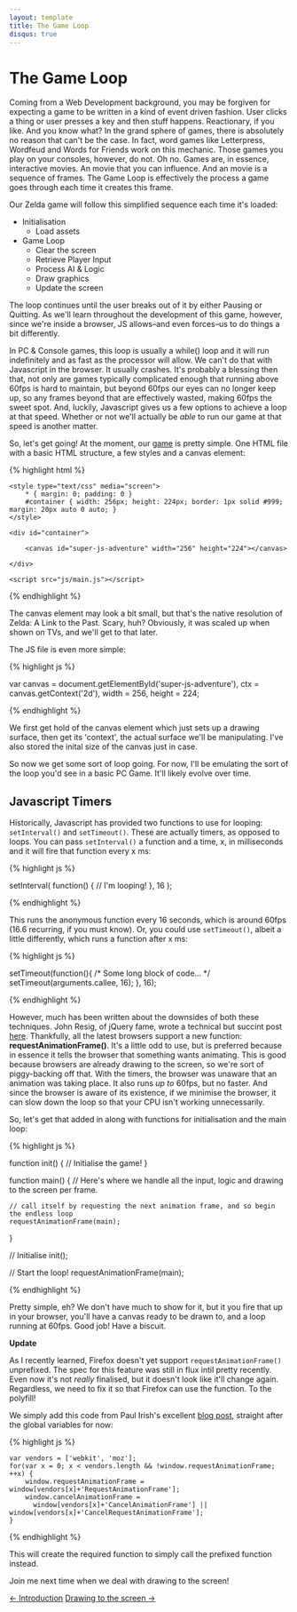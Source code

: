 ```yaml
---
layout: template
title: The Game Loop
disqus: true
---
```


# The Game Loop

Coming from a Web Development background, you may be forgiven for expecting a game to be written in a kind of event driven fashion. User clicks a thing or user presses a key and then stuff happens. Reactionary, if you like. And you know what? In the grand sphere of games, there is absolutely no reason that can't be the case. In fact, word games like Letterpress, Wordfeud and Words for Friends work on this mechanic. Those games you play on your consoles, however, do not. Oh no. Games are, in essence, interactive movies. An movie that you can influence. And an movie is a sequence of frames. The Game Loop is effectively the process a game goes through each time it creates this frame.

Our Zelda game will follow this simplified sequence each time it's loaded:

* Initialisation
    * Load assets
* Game Loop
	* Clear the screen
	* Retrieve Player Input
	* Process AI & Logic
	* Draw graphics
	* Update the screen

The loop continues until the user breaks out of it by either Pausing or Quitting. As we'll learn throughout the development of this game, however, since we're inside a browser, JS allows–and even forces–us to do things a bit differently.

In PC & Console games, this loop is usually a while() loop and it will run indefinitely and as fast as the processor will allow. We can't do that with Javascript in the browser. It usually crashes. It's probably a blessing then that, not only are games typically complicated enough that running above 60fps is hard to maintain, but beyond 60fps our eyes can no longer keep up, so any frames beyond that are effectively wasted, making 60fps the sweet spot. And, luckily, Javascript gives us a few options to achieve a loop at that speed. Whether or not we'll actually be _able_ to run our game at that speed is another matter.

So, let's get going! At the moment, our [game](https://github.com/gablaxian/super-js-adventure) is pretty simple. One HTML file with a basic HTML structure, a few styles and a canvas element:

{% highlight html %}

<!DOCTYPE html>
<html>
<head>
    <meta charset="utf-8">
    <title>Super JS Adventure!</title>
    
    <style type="text/css" media="screen">
        * { margin: 0; padding: 0 }
        #container { width: 256px; height: 224px; border: 1px solid #999; margin: 20px auto 0 auto; }
    </style>
    
</head>

<body>
    
    <div id="container">

        <canvas id="super-js-adventure" width="256" height="224"></canvas>

    </div>
    
    <script src="js/main.js"></script>
</body>
</html>

{% endhighlight %}

The canvas element may look a bit small, but that's the native resolution of Zelda: A Link to the Past. Scary, huh? Obviously, it was scaled up when shown on TVs, and we'll get to that later.

The JS file is even more simple:

{% highlight js %}

var canvas  = document.getElementById('super-js-adventure'),
    ctx     = canvas.getContext('2d'),
    width   = 256,
    height  = 224;

{% endhighlight %}

We first get hold of the canvas element which just sets up a drawing surface, then get its 'context', the actual surface we'll be manipulating. I've also stored the inital size of the canvas just in case.

So now we get some sort of loop going. For now, I'll be emulating the sort of the loop you'd see in a basic PC Game. It'll likely evolve over time.

## Javascript Timers

Historically, Javascript has provided two functions to use for looping: `setInterval()` and `setTimeout()`. These are actually timers, as opposed to loops. You can pass `setInterval()` a function and a time, x, in milliseconds and it will fire that function every x ms:

{% highlight js %}

setInterval( function() { // I'm looping! }, 16 );

{% endhighlight %}

This runs the anonymous function every 16 seconds, which is around 60fps (16.6 recurring, if you must know). Or, you could use `setTimeout()`, albeit a little differently, which runs a function after x ms:

{% highlight js %}

setTimeout(function(){
    /* Some long block of code... */
    setTimeout(arguments.callee, 16);
  }, 16);

{% endhighlight %}

However, much has been written about the downsides of both these techniques. John Resig, of jQuery fame, wrote a technical but succint post [here](http://ejohn.org/blog/how-javascript-timers-work/). Thankfully, all the latest browsers support a new function: **requestAnimationFrame()**.
It's a little odd to use, but is preferred because in essence it tells the browser that something wants animating. This is good because browsers are already drawing to the screen, so we're sort of piggy-backing off that. With the timers, the browser was unaware that an animation was taking place.
It also runs _up to_ 60fps, but no faster. And since the browser is aware of its existence, if we minimise the browser, it can slow down the loop so that your CPU isn't working unnecessarily.

So, let's get that added in along with functions for initialisation and the main loop:

{% highlight js %}

function init() {
    // Initialise the game!
}

function main() {
    // Here's where we handle all the input, logic and drawing to the screen per frame.

    // call itself by requesting the next animation frame, and so begin the endless loop
    requestAnimationFrame(main);
}

// Initialise
init();

// Start the loop!
requestAnimationFrame(main);

{% endhighlight %}

Pretty simple, eh? We don't have much to show for it, but it you fire that up in your browser, you'll have a canvas ready to be drawn to, and a loop running at 60fps. Good job! Have a biscuit.

**Update**

As I recently learned, Firefox doesn't yet support `requestAnimationFrame()` unprefixed. The spec for this feature was still in flux intil pretty recently. Even now it's not _really_ finalised, but it doesn't look like it'll change again. Regardless, we need to fix it so that Firefox can use the function. To the polyfill!

We simply add this code from Paul Irish's excellent [blog post](http://www.paulirish.com/2011/requestanimationframe-for-smart-animating/), straight after the global variables for now:

{% highlight js %}

    var vendors = ['webkit', 'moz'];
    for(var x = 0; x < vendors.length && !window.requestAnimationFrame; ++x) {
        window.requestAnimationFrame = window[vendors[x]+'RequestAnimationFrame'];
        window.cancelAnimationFrame =
          window[vendors[x]+'CancelAnimationFrame'] || window[vendors[x]+'CancelRequestAnimationFrame'];
    }

{% endhighlight %}

This will create the required function to simply call the prefixed function instead.

Join me next time when we deal with drawing to the screen!

<div class="pagination clearfix">
    <a class="left" href="/articles/creating-a-game-with-javascript/introduction.html">&larr; Introduction</a>
    <a class="right" href="/articles/creating-a-game-with-javascript/drawing-to-the-screen.html">Drawing to the screen &rarr;</a>
</div>
